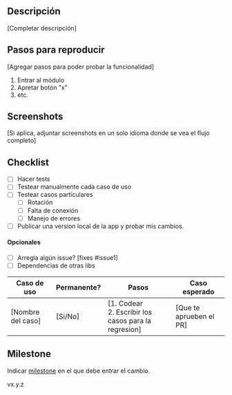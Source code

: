 ## Descripción

[Completar descripción]

## Pasos para reproducir

[Agregar pasos para poder probar la funcionalidad]

1. Entrar al módulo
2. Apretar botón "x"
3. etc.

## Screenshots

[Si aplica, adjuntar screenshots en un solo idioma donde se vea el flujo completo]

## Checklist

- [ ] Hacer tests
- [ ] Testear manualmente cada caso de uso
- [ ] Testear casos particulares
    - [ ] Rotación
    - [ ] Falta de conexión
    - [ ] Manejo de errores
- [ ] Publicar una version local de la app y probar mis cambios.

#### Opcionales

- [ ] Arregla algún issue? [fixes #issue1]
- [ ] Dependencias de otras libs

Caso de uso | Permanente? | Pasos | Caso esperado
---|---|---|---
[Nombre del caso]|[Si/No]|[1. Codear <br> 2. Escribir los casos para la regresion]|[Que te aprueben el PR]

## Milestone
Indicar [milestone](https://github.com/Tortas-Inc/minimalist-manager-android/milestones) en el que debe entrar el cambio.

vx.y.z